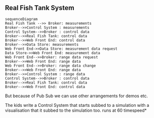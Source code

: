 ## Real Fish Tank System

```mermaid
sequenceDiagram
Real Fish Tank -->> Broker: measurements
Broker-->>Control System : measurements
Control System-->>Broker : control data
Broker-->>Real Fish Tank: control data
Broker-->>Web Front End: control data
Broker-->>Data Store: measurements
Web Front End->>Data Store: measurement data request
Data Store->>Web Front End: measurement data
Web Front End-->>Broker: range data request
Broker-->>Web Front End: range data
Web Front End-->>Broker: range data change
Broker-->>Web Front End: range data
Broker-->>Control System : range data
Control System-->>Broker : control data
Broker-->>Real Fish Tank: control data
Broker-->>Web Front End: control data
```

But because of Pub Sub we can use other arrangements for demos etc.

The kids write a Control System that starts subbed to a simulation with a visualisation that it subbed to the simulation too. runs at 60  timespeed*
